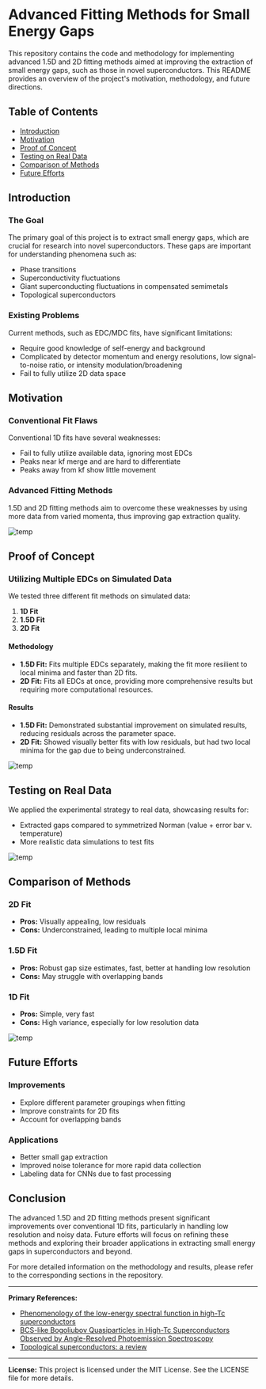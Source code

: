# Advanced Fitting Methods for Small Energy Gaps

This repository contains the code and methodology for implementing advanced 1.5D and 2D fitting methods aimed at improving the extraction of small energy gaps, such as those in novel superconductors. This README provides an overview of the project's motivation, methodology, and future directions.

## Table of Contents
- [Introduction](#introduction)
- [Motivation](#motivation)
- [Proof of Concept](#proof-of-concept)
- [Testing on Real Data](#testing-on-real-data)
- [Comparison of Methods](#comparison-of-methods)
- [Future Efforts](#future-efforts)

## Introduction
### The Goal
The primary goal of this project is to extract small energy gaps, which are crucial for research into novel superconductors. These gaps are important for understanding phenomena such as:
- Phase transitions
- Superconductivity fluctuations
- Giant superconducting fluctuations in compensated semimetals
- Topological superconductors

### Existing Problems
Current methods, such as EDC/MDC fits, have significant limitations:
- Require good knowledge of self-energy and background
- Complicated by detector momentum and energy resolutions, low signal-to-noise ratio, or intensity modulation/broadening
- Fail to fully utilize 2D data space

## Motivation
### Conventional Fit Flaws
Conventional 1D fits have several weaknesses:
- Fail to fully utilize available data, ignoring most EDCs
- Peaks near kf merge and are hard to differentiate
- Peaks away from kf show little movement

### Advanced Fitting Methods
1.5D and 2D fitting methods aim to overcome these weaknesses by using more data from varied momenta, thus improving gap extraction quality.

![temp](https://github.com/Ian2x/ARPES_Gap_Extraction_v2/assets/72709097/9103b065-84bd-4622-b395-f86c37bf8a89)

## Proof of Concept
### Utilizing Multiple EDCs on Simulated Data
We tested three different fit methods on simulated data:
1. **1D Fit**
2. **1.5D Fit**
3. **2D Fit**

#### Methodology
- **1.5D Fit:** Fits multiple EDCs separately, making the fit more resilient to local minima and faster than 2D fits.
- **2D Fit:** Fits all EDCs at once, providing more comprehensive results but requiring more computational resources.

#### Results
- **1.5D Fit:** Demonstrated substantial improvement on simulated results, reducing residuals across the parameter space.
- **2D Fit:** Showed visually better fits with low residuals, but had two local minima for the gap due to being underconstrained.

![temp](https://github.com/Ian2x/ARPES_Gap_Extraction_v2/assets/72709097/abfa1ac6-87f3-431b-8da3-a3e12ba81153)

## Testing on Real Data
We applied the experimental strategy to real data, showcasing results for:
- Extracted gaps compared to symmetrized Norman (value + error bar v. temperature)
- More realistic data simulations to test fits

![temp](https://github.com/Ian2x/ARPES_Gap_Extraction_v2/assets/72709097/8402e3fa-20a6-49ca-be40-6c57e86287e6)

## Comparison of Methods
### 2D Fit
- **Pros:** Visually appealing, low residuals
- **Cons:** Underconstrained, leading to multiple local minima

### 1.5D Fit
- **Pros:** Robust gap size estimates, fast, better at handling low resolution
- **Cons:** May struggle with overlapping bands

### 1D Fit
- **Pros:** Simple, very fast
- **Cons:** High variance, especially for low resolution data

![temp](https://github.com/Ian2x/ARPES_Gap_Extraction_v2/assets/72709097/8c5bfb31-ab60-45a3-a434-6a2f0c6806d0)

## Future Efforts
### Improvements
- Explore different parameter groupings when fitting
- Improve constraints for 2D fits
- Account for overlapping bands

### Applications
- Better small gap extraction
- Improved noise tolerance for more rapid data collection
- Labeling data for CNNs due to fast processing

## Conclusion
The advanced 1.5D and 2D fitting methods present significant improvements over conventional 1D fits, particularly in handling low resolution and noisy data. Future efforts will focus on refining these methods and exploring their broader applications in extracting small energy gaps in superconductors and beyond.

For more detailed information on the methodology and results, please refer to the corresponding sections in the repository.

---

**Primary References:**
- [Phenomenology of the low-energy spectral function in high-Tc superconductors](http://ex7.iphy.ac.cn/downfile/32_PRB_57_R11093.pdf)
- [BCS-like Bogoliubov Quasiparticles in High-Tc Superconductors Observed by Angle-Resolved Photoemission Spectroscopy](https://arxiv.org/pdf/cond-mat/0304505.pdf)
- [Topological superconductors: a review](https://arxiv.org/pdf/1608.03395.pdf)
---

**License:**
This project is licensed under the MIT License. See the LICENSE file for more details.

